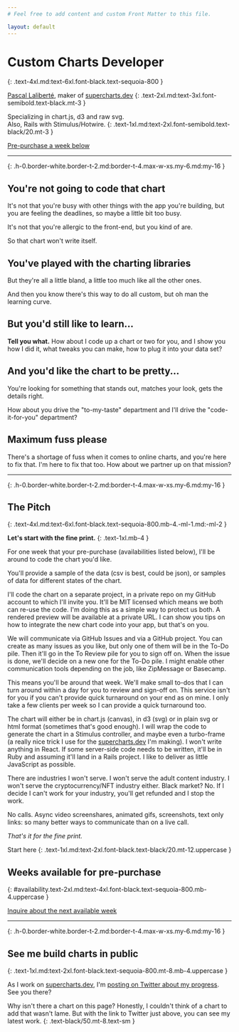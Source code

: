 ```yaml
---
# Feel free to add content and custom Front Matter to this file.

layout: default
---
```


# Custom Charts Developer
{: .text-4xl.md:text-6xl.font-black.text-sequoia-800 }

[Pascal Laliberté](https://twitter.com/pascallaliberte), maker of [supercharts.dev][supercharts]
{: .text-2xl.md:text-3xl.font-semibold.text-black.mt-3 }

Specializing in chart.js, d3 and raw svg.<br>Also, Rails with Stimulus/Hotwire.
{: .text-1xl.md:text-2xl.font-semibold.text-black/20.mt-3 }

<div class="mt-4">
<a class="cta-btn text-1xl px-4 py-1" href="#availability">Pre-purchase a week below</a>
</div>

---
{: .h-0.border-white.border-t-2.md:border-t-4.max-w-xs.my-6.md:my-16 }

<section class="prose md:prose-lg" markdown="1">

## You're not going to code that chart

It's not that you're busy with other things with the app you're building, but you are feeling the deadlines, so maybe a little bit too busy.

It's not that you're allergic to the front-end, but you kind of are.

So that chart won't write itself.

## You've played with the charting libraries

But they're all a little bland, a little too much like all the other ones.

And then you know there's this way to do all custom, but oh man the learning curve.

## But you'd still like to learn...

**Tell you what.** How about I code up a chart or two for you, and I show you how I did it, what tweaks you can make, how to plug it into your data set?

## And you'd like the chart to be pretty...

You're looking for something that stands out, matches your look, gets the details right.

How about you drive the "to-my-taste" department and I'll drive the "code-it-for-you" department?

## Maximum fuss please

There's a shortage of fuss when it comes to online charts, and you're here to fix that. I'm here to fix that too. How about we partner up on that mission?

---
{: .h-0.border-white.border-t-2.md:border-t-4.max-w-xs.my-6.md:my-16 }

</section>

## The Pitch
{: .text-4xl.md:text-6xl.font-black.text-sequoia-800.mb-4.-ml-1.md:-ml-2 }


**Let's start with the fine print.**
{: .text-1xl.mb-4 }

<section class="prose" markdown="1">

For one week that your pre-purchase (availabilities listed below), I'll be around to code the chart you'd like.

You'll provide a sample of the data (csv is best, could be json), or samples of data for different states of the chart.

I'll code the chart on a separate project, in a private repo on my GitHub account to which I'll invite you. It'll be MIT licensed which means we both can re-use the code. I'm doing this as a simple way to protect us both. A rendered preview will be available at a private URL. I can show you tips on how to integrate the new chart code into your app, but that's on you.

We will communicate via GitHub Issues and via a GitHub project. You can create as many issues as you like, but only one of them will be in the To-Do pile. Then it'll go in the To Review pile for you to sign off on. When the issue is done, we'll decide on a new one for the To-Do pile. I might enable other communication tools depending on the job, like ZipMessage or Basecamp.

This means you'll be around that week. We'll make small to-dos that I can turn around within a day for you to review and sign-off on. This service isn't for you if you can't provide quick turnaround on your end as on mine. I only take a few clients per week so I can provide a quick turnaround too.

The chart will either be in chart.js (canvas), in d3 (svg) or in plain svg or html format (sometimes that's good enough). I will wrap the code to generate the chart in a Stimulus controller, and maybe even a turbo-frame (a really nice trick I use for the [supercharts.dev][supercharts] I'm making). I won't write anything in React. If some server-side code needs to be written, it'll be in Ruby and assuming it'll land in a Rails project. I like to deliver as little JavaScript as possible.

There are industries I won't serve. I won't serve the adult content industry. I won't serve the cryptocurrency/NFT industry either. Black market? No. If I decide I can't work for your industry, you'll get refunded and I stop the work.

No calls. Async video screenshares, animated gifs, screenshots, text only links: so many better ways to communicate than on a live call.

_That's it for the fine print._

</section>

Start here
{: .text-1xl.md:text-2xl.font-black.text-black/20.mt-12.uppercase }

<div markdown="1" data-controller="purchasable-services">

<div markdown="1"
  data-controller="purchasable-service"
  data-action="service-ladder:ready@document->purchasable-service#adjustPurchaseOptions"
  data-purchasable-service-slug-value="charts_developer_one_week"
>

## Weeks available for pre-purchase
{: #availability.text-2xl.md:text-4xl.font-black.text-sequoia-800.mb-4.uppercase }

<div markdown="1" data-purchasable-service-target="buttons">

<a class="cta-btn text-2xl px-8 py-2" href="mailto:pascal@hey.com?subject%3DCustom%20Charts%20Developer%26body%3DHi%2C%0A%0AI%27d%20like%20to%20inquire%20about%20your%20next%20one-week%20block%20of%20availability%20to%20help%20me%20build%20a%20chart.">Inquire about the next available week</a>

</div>

<template data-purchasable-service-target="buttonTemplate">
  <form action="%endpoint%" method="POST" class="block mt-2">
    <input type="hidden" name="checkout[service_uuid]" value="%service_uuid%">
    <input type="hidden" name="checkout[start_date]" value="%start_date%">
    <input type="hidden" name="checkout[end_date]" value="%end_date%">
    <button type="submit" class="cta-btn text-2xl px-8 py-2">
      Purchase week of %date_range_as_string%, USD $%price_in_dollars%
    </button>
  </form>
</template>

</div>

</div>

---
{: .h-0.border-white.border-t-2.md:border-t-4.max-w-xs.my-6.md:my-16 }

## See me build charts in public
{: .text-1xl.md:text-2xl.font-black.text-sequoia-800.mt-8.mb-4.uppercase }

As I work on [supercharts.dev][supercharts], I'm [posting on Twitter about my progress](https://twitter.com/search?q=chart%20(from%3Apascallaliberte)&src=typed_query&f=live). See you there?

Why isn't there a chart on this page? Honestly, I couldn't think of a chart to add that wasn't lame. But with the link to Twitter just above, you can see my latest work.
{: .text-black/50.mt-8.text-sm }

[supercharts]: https://supercharts.dev
